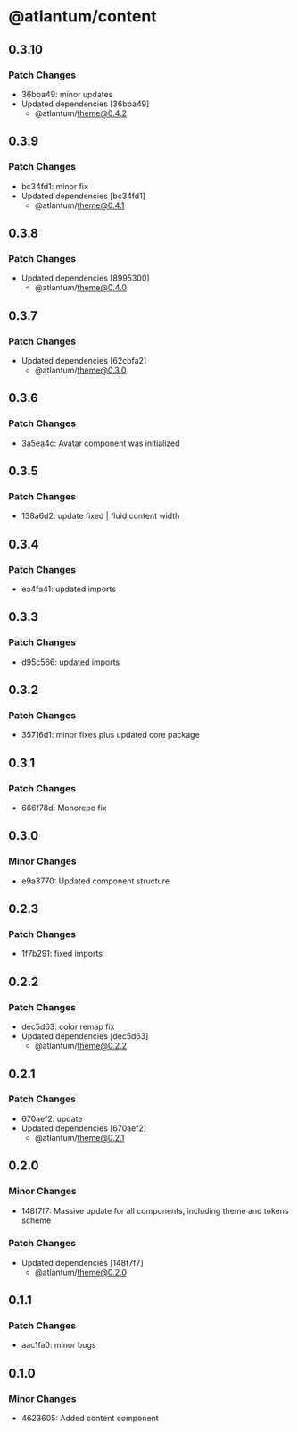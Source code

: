 # @atlantum/content

## 0.3.10

### Patch Changes

-   36bba49: minor updates
-   Updated dependencies [36bba49]
    -   @atlantum/theme@0.4.2

## 0.3.9

### Patch Changes

-   bc34fd1: minor fix
-   Updated dependencies [bc34fd1]
    -   @atlantum/theme@0.4.1

## 0.3.8

### Patch Changes

-   Updated dependencies [8995300]
    -   @atlantum/theme@0.4.0

## 0.3.7

### Patch Changes

-   Updated dependencies [62cbfa2]
    -   @atlantum/theme@0.3.0

## 0.3.6

### Patch Changes

-   3a5ea4c: Avatar component was initialized

## 0.3.5

### Patch Changes

-   138a6d2: update fixed | fluid content width

## 0.3.4

### Patch Changes

-   ea4fa41: updated imports

## 0.3.3

### Patch Changes

-   d95c566: updated imports

## 0.3.2

### Patch Changes

-   35716d1: minor fixes plus updated core package

## 0.3.1

### Patch Changes

-   666f78d: Monorepo fix

## 0.3.0

### Minor Changes

-   e9a3770: Updated component structure

## 0.2.3

### Patch Changes

-   1f7b291: fixed imports

## 0.2.2

### Patch Changes

-   dec5d63: color remap fix
-   Updated dependencies [dec5d63]
    -   @atlantum/theme@0.2.2

## 0.2.1

### Patch Changes

-   670aef2: update
-   Updated dependencies [670aef2]
    -   @atlantum/theme@0.2.1

## 0.2.0

### Minor Changes

-   148f7f7: Massive update for all components, including theme and tokens scheme

### Patch Changes

-   Updated dependencies [148f7f7]
    -   @atlantum/theme@0.2.0

## 0.1.1

### Patch Changes

-   aac1fa0: minor bugs

## 0.1.0

### Minor Changes

-   4623605: Added content component
